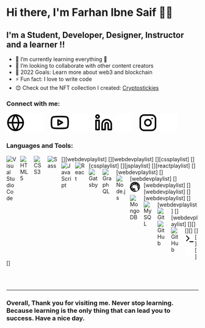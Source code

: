# Hi there, I'm Farhan Ibne Saif  👋🏻



## I'm a Student, Developer, Designer, Instructor and a learner !!

- 🌱 I’m currently learning everything 🤣
- 👯 I’m looking to collaborate with other content creators
- 🥅 2022 Goals: Learn more about web3 and blockchain
- ⚡ Fun fact: I love to write code 
- 😊 Check out the NFT collection I created: [Cryptostickies](https://opensea.io/collection/cryptostickies-100)

### Connect with me:

[![website](./img/globe-light.svg)](https://farhanibnesaif.vercel.app#gh-light-mode-only)
[![website](./img/globe-dark.svg)](https://farhanibnesaif.vercel.app#gh-dark-mode-only)
&nbsp;&nbsp;
[![website](./img/youtube-light.svg)](https://www.youtube.com/channel/UCabGhBBtTu2Ul_aiGy0BMaw#gh-light-mode-only)
[![website](./img/youtube-dark.svg)](https://www.youtube.com/channel/UCabGhBBtTu2Ul_aiGy0BMaw#gh-dark-mode-only)
&nbsp;&nbsp;
[![website](./img/linkedin-light.svg)](https://www.linkedin.com/in/farhan-ibne-saif-b752ab221/#gh-light-mode-only)
[![website](./img/linkedin-dark.svg)](https://www.linkedin.com/in/farhan-ibne-saif-b752ab221/#gh-dark-mode-only)
&nbsp;&nbsp;
[![website](./img/instagram-light.svg)](https://www.instagram.com/farhanibne_saif/r#gh-light-mode-only)
[![website](./img/instagram-dark.svg)](https://www.instagram.com/farhanibne_saif/#gh-dark-mode-only)

### Languages and Tools:

[<img align="left" alt="Visual Studio Code" width="26px" src="https://cdn.jsdelivr.net/gh/devicons/devicon/icons/vscode/vscode-original.svg" style="padding-right:10px;" />][webdevplaylist]
[<img align="left" alt="HTML5" width="26px" src="https://cdn.jsdelivr.net/gh/devicons/devicon/icons/html5/html5-original.svg" style="padding-right:10px;" />][webdevplaylist]
[<img align="left" alt="CSS3" width="26px" src="https://cdn.jsdelivr.net/gh/devicons/devicon/icons/css3/css3-original.svg" style="padding-right:10px;" />][cssplaylist]
[<img align="left" alt="Sass" width="26px" src="https://cdn.jsdelivr.net/gh/devicons/devicon/icons/sass/sass-original.svg" style="padding-right:10px;" />][cssplaylist]
[<img align="left" alt="JavaScript" width="26px" src="https://cdn.jsdelivr.net/gh/devicons/devicon/icons/javascript/javascript-original.svg" style="padding-right:10px;" />][jsplaylist]
[<img align="left" alt="React" width="26px" src="https://cdn.jsdelivr.net/gh/devicons/devicon/icons/react/react-original.svg" style="padding-right:10px;" />][reactplaylist]
[<img align="left" alt="Gatsby" width="26px" src="https://cdn.jsdelivr.net/gh/devicons/devicon/icons/gatsby/gatsby-original.svg" style="padding-right:10px;" />][webdevplaylist]
[<img align="left" alt="GraphQL" width="26px" src="https://cdn.jsdelivr.net/gh/devicons/devicon/icons/graphql/graphql-plain.svg" style="padding-right:10px;" />][webdevplaylist]
[<img align="left" alt="Node.js" width="26px" src="https://cdn.jsdelivr.net/gh/devicons/devicon/icons/nodejs/nodejs-original.svg" style="padding-right:10px;" />][webdevplaylist]
[<img align="left" alt="Deno" width="26px" src="./img/deno-light.svg" style="padding-right:10px;" />][webdevplaylist]
[<img align="left" alt="MongoDB" width="26px" src="https://cdn.jsdelivr.net/gh/devicons/devicon/icons/mongodb/mongodb-original.svg" style="padding-right:10px;" />][webdevplaylist]
[<img align="left" alt="MySQL" width="26px" src="https://cdn.jsdelivr.net/gh/devicons/devicon/icons/mysql/mysql-original.svg" style="padding-right:10px;" />][webdevplaylist]
[<img align="left" alt="Git" width="26px" src="https://cdn.jsdelivr.net/gh/devicons/devicon/icons/git/git-original.svg" style="padding-right:10px;" />][webdevplaylist]
[<img align="left" alt="GitHub" width="26px" src="https://user-images.githubusercontent.com/3369400/139447912-e0f43f33-6d9f-45f8-be46-2df5bbc91289.png" style="padding-right:10px;" />][]
[<img align="left" alt="GitHub" width="26px" src="https://user-images.githubusercontent.com/3369400/139448065-39a229ba-4b06-434b-bc67-616e2ed80c8f.png" style="padding-right:10px;" />][]
[<img align="left" alt="Terminal" width="26px" src="./img/terminal-light.svg" />][]
[<img align="left" alt="Terminal" width="26px" src="./img/terminal-dark.svg" />][]

<br />
<br />

---

### Overall, Thank you for visiting me. Never stop learning. Because learning is the only thing that can lead you to success. Have a nice day. 
